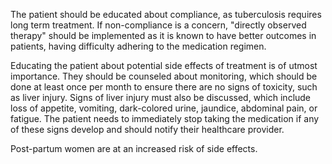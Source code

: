 The patient should be educated about compliance, as tuberculosis requires long term treatment. If non-compliance is a concern, "directly observed therapy" should be implemented as it is known to have better outcomes in patients, having difficulty adhering to the medication regimen.

Educating the patient about potential side effects of treatment is of utmost importance. They should be counseled about monitoring, which should be done at least once per month to ensure there are no signs of toxicity, such as liver injury. Signs of liver injury must also be discussed, which include loss of appetite, vomiting, dark-colored urine, jaundice, abdominal pain, or fatigue. The patient needs to immediately stop taking the medication if any of these signs develop and should notify their healthcare provider.

Post-partum women are at an increased risk of side effects.